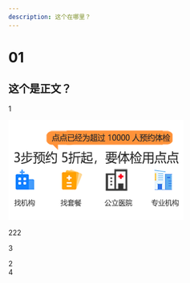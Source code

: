 ```yaml
---
description: 这个在哪里？
---
```


# 01

## 这个是正文？

1

![&#x4F53;&#x68C0;](../.gitbook/assets/dian-dian-ti-jian-tu-pian-350200.png)

222

3

2  
4

